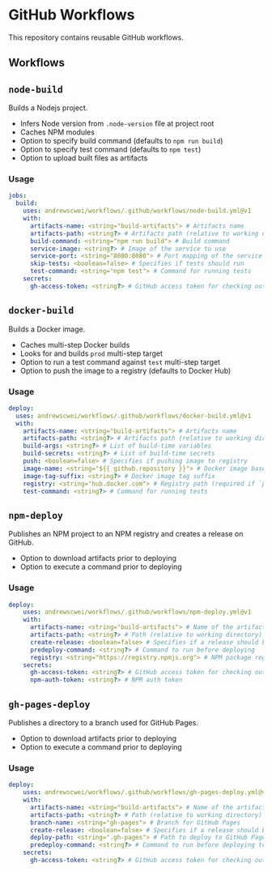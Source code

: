 # GitHub Workflows

This repository contains reusable GitHub workflows.

## Workflows

## `node-build`

Builds a Nodejs project.
  - Infers Node version from `.node-version` file at project root
  - Caches NPM modules
  - Option to specify build command (defaults to `npm run build`)
  - Option to specify test command (defaults to `npm test`)
  - Option to upload built files as artifacts

### Usage

```yml
jobs:
  build:
    uses: andrewscwei/workflows/.github/workflows/node-build.yml@v1
    with:
      artifacts-name: <string="build-artifacts"> # Artifacts name
      artifacts-path: <string?> # Artifacts path (relative to working directory)
      build-command: <string="npm run build"> # Build command
      service-image: <string?> # Image of the service to use
      service-port: <string="8080:8080"> # Port mapping of the service (i.e. <host_port>:<service_container_port>)
      skip-tests: <boolean=false> # Specifies if tests should run
      test-command: <string="npm test"> # Command for running tests
    secrets:
      gh-access-token: <string?> # GitHub access token for checking out private repos
```

## `docker-build`

Builds a Docker image.
  - Caches multi-step Docker builds
  - Looks for and builds `prod` multi-step target
  - Option to run a test command against `test` multi-step target
  - Option to push the image to a registry (defaults to Docker Hub)

### Usage

```yml
deploy:
  uses: andrewscwei/workflows/.github/workflows/docker-build.yml@v1
  with:
    artifacts-name: <string="build-artifacts"> # Artifacts name
    artifacts-path: <string?> # Artifacts path (relative to working directory)
    build-args: <string?> # List of build-time variables
    build-secrets: <string?> # List of build-time secrets
    push: <boolean=false> # Specifies if pushing image to registry
    image-name: <string="${{ github.repository }}"> # Docker image base name
    image-tag-suffix: <string?> # Docker image tag suffix
    registry: <string="hub.docker.com"> # Registry path (required if `push` is `true`)
    test-command: <string?> # Command for running tests
```

## `npm-deploy`

Publishes an NPM project to an NPM registry and creates a release on GitHub.
  - Option to download artifacts prior to deploying
  - Option to execute a command prior to deploying

### Usage

```yml
deploy:
    uses: andrewscwei/workflows/.github/workflows/npm-deploy.yml@v1
    with:
      artifacts-name: <string="build-artifacts"> # Name of the artifacts to download
      artifacts-path: <string?> # Path (relative to working directory) to download artifacts to
      create-release: <boolean=false> # Specifies if a release should be created
      predeploy-command: <string?> # Command to run before deploying
      registry: <string="https://registry.npmjs.org"> # NPM package registry URL
    secrets:
      gh-access-token: <string?> # GitHub access token for checking out private repos
      npm-auth-token: <string?> # NPM auth token
```

## `gh-pages-deploy`

Publishes a directory to a branch used for GitHub Pages.
  - Option to download artifacts prior to deploying
  - Option to execute a command prior to deploying

### Usage

```yml
deploy:
    uses: andrewscwei/workflows/.github/workflows/gh-pages-deploy.yml@v1
    with:
      artifacts-name: <string="build-artifacts"> # Name of the artifacts to download
      artifacts-path: <string?> # Path (relative to working directory) to download artifacts to
      branch-name: <string="gh-pages"> # Branch for GitHub Pages
      create-release: <boolean=false> # Specifies if a release should be created
      deploy-path: <string=".gh-pages"> # Path to deploy to GitHub Pages
      predeploy-command: <string?> # Command to run before deploying to GitHub Pages
    secrets:
      gh-access-token: <string?> # GitHub access token for checking out private repos
```